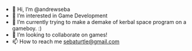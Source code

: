 - 👋 Hi, I’m @andrewseba
- 👀 I’m interested in Game Development
- 🌱 I’m currently trying to make a demake of kerbal space program on a gameboy. :)
- 💞️ I’m looking to collaborate on games!
- 📫 How to reach me sebaturtle@gmail.com

<!---
andrewseba/andrewseba is a ✨ special ✨ repository because its `README.md` (this file) appears on your GitHub profile.
You can click the Preview link to take a look at your changes.
--->
